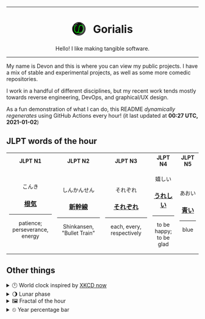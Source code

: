 ***

<h1 align="center">
<sub>
    <img src="readme/resources/avatar.png" height="36">
</sub>
&nbsp;
Gorialis
</h1>
<p align="center">
Hello! I like making tangible software.
</p>

***

My name is Devon and this is where you can view my public projects. I have a mix of stable and experimental projects, as well as some more comedic repositories.

I work in a handful of different disciplines, but my recent work tends mostly towards reverse engineering, DevOps, and graphical/UX design.

As a fun demonstration of what I can do, this README *dynamically regenerates* using GitHub Actions every hour! (it last updated at **00:27 UTC, 2021-01-02**)

<h2>JLPT words of the hour</h2>
<table>
    <tr>
        <th>JLPT N1</th>
        <th>JLPT N2</th>
        <th>JLPT N3</th>
        <th>JLPT N4</th>
        <th>JLPT N5</th>
    </tr>
    <tr>
        <td>
            <p align="center">こんき</p>
            <h3 align="center"><b><a href="https://jisho.org/search/%E6%A0%B9%E6%B0%97">根気</a></b></h3>
            <hr>
            <p align="center">patience;<br> perseverance,<wbr> energy</p>
        </td>
        <td>
            <p align="center">しんかんせん</p>
            <h3 align="center"><b><a href="https://jisho.org/search/%E6%96%B0%E5%B9%B9%E7%B7%9A">新幹線</a></b></h3>
            <hr>
            <p align="center">Shinkansen,<wbr> "Bullet Train"</p>
        </td>
        <td>
            <p align="center">それぞれ</p>
            <h3 align="center"><b><a href="https://jisho.org/search/%E3%81%9D%E3%82%8C%E3%81%9E%E3%82%8C">それぞれ</a></b></h3>
            <hr>
            <p align="center">each,<wbr> every,<wbr> respectively</p>
        </td>
        <td>
            <p align="center">嬉しい</p>
            <h3 align="center"><b><a href="https://jisho.org/search/%E3%81%86%E3%82%8C%E3%81%97%E3%81%84">うれしい</a></b></h3>
            <hr>
            <p align="center">to be happy;<br> to be glad</p>
        </td>
        <td>
            <p align="center">あおい</p>
            <h3 align="center"><b><a href="https://jisho.org/search/%E9%9D%92%E3%81%84">青い</a></b></h3>
            <hr>
            <p align="center">blue</p>
        </td>
    </tr>
</table>

<h2>Other things</h2>
<details>
<summary>🕛  World clock inspired by <a href="https://xkcd.com/now">XKCD now</a></summary>

> <img src="generated/now.png" width="512">

</details>
<details>
<summary>🌖 Lunar phase</summary>

The moon is approximately 64.15% through its phase (Waning Gibbous).

</details>
<details>
<summary>&#x1f5bc; Fractal of the hour</summary>

> <img src="generated/fractal.png" width="512">

</details>
<details>
<summary>&#x23f2; Year percentage bar</summary>
<pre><code>2021 [▁▁▁▁▁▁▁▁▁▁▁▁▁▁▁▁▁▁▁▁] 0.28%</code></pre>
</details>
